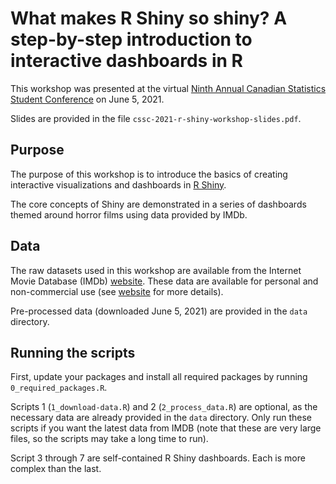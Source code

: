 # What makes R Shiny so shiny? A step-by-step introduction to interactive dashboards in R

This workshop was presented at the virtual [Ninth Annual Canadian Statistics Student Conference](https://ssc.ca/en/meetings/annual/2021-annual-meeting/student-conference) on June 5, 2021.

Slides are provided in the file `cssc-2021-r-shiny-workshop-slides.pdf`.

## Purpose

The purpose of this workshop is to introduce the basics of creating interactive visualizations and dashboards in [R Shiny](https://shiny.rstudio.com/).

The core concepts of Shiny are demonstrated in a series of dashboards themed around horror films using data provided by IMDb.

## Data

The raw datasets used in this workshop are available from the Internet Movie Database (IMDb) [website](https://www.imdb.com/interfaces/). These data are available for personal and non-commercial use (see [website](https://www.imdb.com/interfaces/) for more details).

Pre-processed data (downloaded June 5, 2021) are provided in the `data` directory.

## Running the scripts

First, update your packages and install all required packages by running `0_required_packages.R`.

Scripts 1 (`1_download-data.R`) and 2 (`2_process_data.R`) are optional, as the necessary data are already provided in the `data` directory. Only run these scripts if you want the latest data from IMDB (note that these are very large files, so the scripts may take a long time to run).

Script 3 through 7 are self-contained R Shiny dashboards. Each is more complex than the last.
